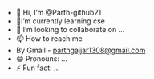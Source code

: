- 👋 Hi, I’m @Parth-github21
- 🌱I’m currently learning cse 
- 💞️ I’m looking to collaborate on ...
- 📫 How to reach me
- By Gmail - parthgajjar1308@gmail.com
- 😄 Pronouns: ...
- ⚡ Fun fact: ...

<!---
Parth-github21/Parth-github21 is a ✨ special ✨ repository because its `README.md` (this file) appears on your GitHub profile.
You can click the Preview link to take a look at your changes.
--->
